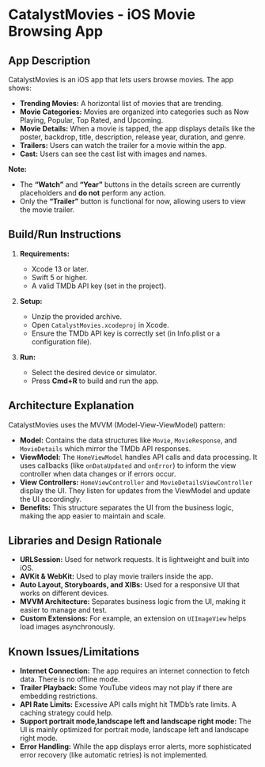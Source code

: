 # CatalystMovies - iOS Movie Browsing App

## App Description
CatalystMovies is an iOS app that lets users browse movies. The app shows:
- **Trending Movies:** A horizontal list of movies that are trending.
- **Movie Categories:** Movies are organized into categories such as Now Playing, Popular, Top Rated, and Upcoming.
- **Movie Details:** When a movie is tapped, the app displays details like the poster, backdrop, title, description, release year, duration, and genre.
- **Trailers:** Users can watch the trailer for a movie within the app.
- **Cast:** Users can see the cast list with images and names.

**Note:**  
- The **“Watch”** and **“Year”** buttons in the details screen are currently placeholders and **do not** perform any action.  
- Only the **“Trailer”** button is functional for now, allowing users to view the movie trailer.

## Build/Run Instructions
1. **Requirements:**
   - Xcode 13 or later.
   - Swift 5 or higher.
   - A valid TMDb API key (set in the project).

2. **Setup:**
   - Unzip the provided archive.
   - Open `CatalystMovies.xcodeproj` in Xcode.
   - Ensure the TMDb API key is correctly set (in Info.plist or a configuration file).

3. **Run:**
   - Select the desired device or simulator.
   - Press **Cmd+R** to build and run the app.

## Architecture Explanation
CatalystMovies uses the MVVM (Model-View-ViewModel) pattern:
- **Model:** Contains the data structures like `Movie`, `MovieResponse`, and `MovieDetails` which mirror the TMDb API responses.
- **ViewModel:** The `HomeViewModel` handles API calls and data processing. It uses callbacks (like `onDataUpdated` and `onError`) to inform the view controller when data changes or if errors occur.
- **View Controllers:** `HomeViewController` and `MovieDetailsViewController` display the UI. They listen for updates from the ViewModel and update the UI accordingly.
- **Benefits:** This structure separates the UI from the business logic, making the app easier to maintain and scale.

## Libraries and Design Rationale
- **URLSession:** Used for network requests. It is lightweight and built into iOS.
- **AVKit & WebKit:** Used to play movie trailers inside the app.
- **Auto Layout, Storyboards, and XIBs:** Used for a responsive UI that works on different devices.
- **MVVM Architecture:** Separates business logic from the UI, making it easier to manage and test.
- **Custom Extensions:** For example, an extension on `UIImageView` helps load images asynchronously.

## Known Issues/Limitations
- **Internet Connection:** The app requires an internet connection to fetch data. There is no offline mode.
- **Trailer Playback:** Some YouTube videos may not play if there are embedding restrictions.
- **API Rate Limits:** Excessive API calls might hit TMDb’s rate limits. A caching strategy could help.
- **Support portrait mode,landscape left and landscape right mode:** The UI is mainly optimized for portrait mode, landscape left and landscape right mode.
- **Error Handling:** While the app displays error alerts, more sophisticated error recovery (like automatic retries) is not implemented.
